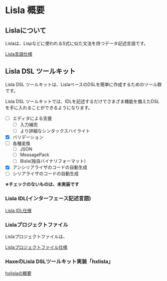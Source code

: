 # Lisla 概要

## Lislaについて

Lislaは、Lispなどに使われるS式に似た文法を持つデータ記述言語です。

[Lisla言語仕様](lisla/index.md)


## Lisla DSL ツールキット

Lisla DSL ツールキットは、LislaベースのDSLを簡単に作成するためのツール群です。

Lisla DSL ツールキットでは、IDLを記述するだけでさまざま機能を備えたDSLを手に入れることができるようになります。

* [ ] エディタによる支援
    * [ ] 入力補完
    * [ ] より詳細なシンタックスハイライト
* [x] バリデーション
* [ ] 各種変換
    * [ ] JSON
    * [ ] MessagePack
    * [ ] Bisla(独自バイナリフォーマット)
* [x] アンシリアライザのコードの自動生成
* [ ] シリアライザのコードの自動生成

**※チェックのないものは、未実装です**

### Lisla IDL(インターフェース記述言語)

[Lisla IDL仕様](lisla_dsl/idl.md)

### Lislaプロジェクトファイル

Lislaプロジェクトファイルは、

[Lislaプロジェクトファイル仕様](lisla_dsl/idl.md)

### HaxeのLisla DSLツールキット実装「hxlisla」

[hxlislaの概要](lisla_dsl/idl.md)
